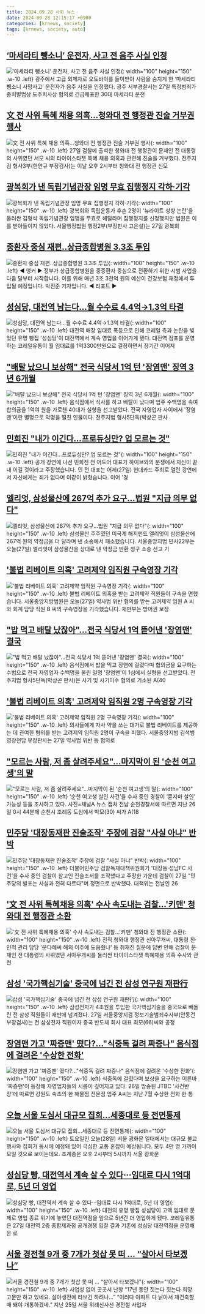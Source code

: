```yaml
---
title: 2024.09.28 사회 뉴스
date: 2024-09-28 12:15:17 +0900
categories: [krnews, society]
tags: [krnews, society, auto]
---
```

## [‘마세라티 뺑소니’ 운전자, 사고 전 음주 사실 인정](https://n.news.naver.com/mnews/article/005/0001727656)

![‘마세라티 뺑소니’ 운전자, 사고 전 음주 사실 인정](https://mimgnews.pstatic.net/image/origin/005/2024/09/27/1727656.jpg?type=nf220_150){: width="100" height="150" .w-10 .left}
광주에서 고급 외제차로 오토바이를 들이받아 사람을 숨지게 한 ‘마세라티 뺑소니 사망사고’ 운전자가 음주 사실을 인정했다. 광주 서부경찰서는 27일 특정범죄가중처벌법상 도주치사상 혐의로 긴급체포한 30대 마세라티 운전

## [文 전 사위 특혜 채용 의혹…청와대 전 행정관 진술 거부권 행사](https://n.news.naver.com/mnews/article/029/0002905217)

![文 전 사위 특혜 채용 의혹…청와대 전 행정관 진술 거부권 행사](https://mimgnews.pstatic.net/image/origin/029/2024/09/27/2905217.jpg?type=nf220_150){: width="100" height="150" .w-10 .left}
27일 검찰에 출석한 청와대 전 행정관이 문재인 전 대통령의 사위였던 서모 씨의 타이이스타젯 특혜 채용 의혹과 관련해 진술을 거부했다. 전주지검 형사3부(한연규 부장검사)는 이날 오후 2시부터 청와대 전 행정관 신모

## [광복회가 낸 독립기념관장 임명 무효 집행정지 각하·기각](https://n.news.naver.com/mnews/article/003/0012808770)

![광복회가 낸 독립기념관장 임명 무효 집행정지 각하·기각](https://mimgnews.pstatic.net/image/origin/003/2024/09/27/12808770.jpg?type=nf220_150){: width="100" height="150" .w-10 .left}
광복회와 독립운동가 후손 2명이 '뉴라이트 성향 논란'을 둘러싼 김형석 독립기념관장 임명을 무효로 해달라며 집행정지를 신청했지만 법원은 이를 받아들이지 않았다. 서울행정법원 행정2부(부장판사 고은설)는 27일 광복회

## [중환자 중심 재편‥상급종합병원 3.3조 투입](https://n.news.naver.com/mnews/article/214/0001376724)

![중환자 중심 재편‥상급종합병원 3.3조 투입](https://mimgnews.pstatic.net/image/origin/214/2024/09/27/1376724.jpg?type=nf220_150){: width="100" height="150" .w-10 .left}
◀ 앵커 ▶ 정부가 상급종합병원을 중증환자 중심으로 전환하기 위한 시범 사업을 다음 달부터 시작합니다. 이를 위해 매년 3조 3천억 원의 예산이 건강보험 재정에서 투입될 예정입니다. 박진준 기자입니다. ◀ 리포트 ▶

## [성심당, 대전역 남는다…월 수수료 4.4억→1.3억 타결](https://n.news.naver.com/mnews/article/277/0005477465)

![성심당, 대전역 남는다…월 수수료 4.4억→1.3억 타결](https://mimgnews.pstatic.net/image/origin/277/2024/09/27/5477465.jpg?type=nf220_150){: width="100" height="150" .w-10 .left}
대전역 매장 임대료 폭등으로 인해 코레일 측과 논란을 빚었던 유명 빵집 '성심당'이 대전역에서 계속 영업을 이어가게 됐다. 대전역 점포를 운영하는 코레일유통이 월 임대료를 1억3300만원으로 결정하면서 장기간 이어져

## ["배탈 났으니 보상해" 전국 식당서 1억 턴 '장염맨' 징역 3년 6개월](https://n.news.naver.com/mnews/article/469/0000825281)

!["배탈 났으니 보상해" 전국 식당서 1억 턴 '장염맨' 징역 3년 6개월](https://mimgnews.pstatic.net/image/origin/469/2024/09/28/825281.jpg?type=nf220_150){: width="100" height="150" .w-10 .left}
음식점에서 식사를 하고 배탈이 났다며 업주 수백명을 속여 합의금을 1억여 원을 가로챈 40대가 실형을 선고받았다. 전국 자영업자 사이에서 '장염맨'이란 별명으로 악명을 떨친 인물이다. 전주지법 형사5단독(박상곤 판사

## [민희진 "내가 이긴다...프로듀싱만? 업 모르는 것"](https://n.news.naver.com/mnews/article/052/0002092905)

![민희진 "내가 이긴다...프로듀싱만? 업 모르는 것"](https://mimgnews.pstatic.net/image/origin/052/2024/09/28/2092905.jpg?type=nf220_150){: width="100" height="150" .w-10 .left}
공개 강연에 나선 민희진 전 어도어 대표가 하이브와의 분쟁에서 자신이 끝내 이길 것이라고 주장했습니다. 민 전 대표는 어제(27일) 현대카드 주최로 열린 강연에서 자신에게는 죄가 없다며 이같이 밝혔습니다. 이어 '경

## [엘리엇, 삼성물산에 267억 추가 요구…법원 "지급 의무 없다"](https://n.news.naver.com/mnews/article/055/0001193321)

![엘리엇, 삼성물산에 267억 추가 요구…법원 "지급 의무 없다"](https://mimgnews.pstatic.net/image/origin/055/2024/09/27/1193321.jpg?type=nf220_150){: width="100" height="150" .w-10 .left}
삼성물산 주주였던 미국계 해지펀드 엘리엇이 삼성물산에 267억 원의 약정금을 더 달라며 낸 소송에서 패소했습니다. 서울중앙지법 민사22부는 오늘(27일) 엘리엇이 삼성물산을 상대로 낸 약정금 반환 청구 소송 선고 기

## ['불법 리베이트 의혹' 고려제약 임직원 구속영장 기각](https://n.news.naver.com/mnews/article/052/0002092884)

!['불법 리베이트 의혹' 고려제약 임직원 구속영장 기각](https://mimgnews.pstatic.net/image/origin/052/2024/09/27/2092884.jpg?type=nf220_150){: width="100" height="150" .w-10 .left}
불법 리베이트 의혹을 받는 고려제약 직원들이 구속을 면했습니다. 서울중앙지방법원은 오늘(27일) 약사법 위반 혐의를 받는 고려제약 임원 A 씨와 회계 담당 직원 B 씨의 구속영장을 기각했습니다. 재판부는 방어권 보장

## ["밥 먹고 배탈 났잖아"…전국 식당서 1억 뜯어낸 '장염맨' 결국](https://n.news.naver.com/mnews/article/011/0004397179)

!["밥 먹고 배탈 났잖아"…전국 식당서 1억 뜯어낸 '장염맨' 결국](https://mimgnews.pstatic.net/image/origin/011/2024/09/28/4397179.jpg?type=nf220_150){: width="100" height="150" .w-10 .left}
음식점에서 밥을 먹고 장염에 걸렸다며 합의금을 요구하는 수법으로 전국 자영업자 수백명을 울린 일명 '장염맨'이 1심에서 실형을 선고받았다. 전주지법 형사5단독(박상곤 판사)은 사기 및 사기미수 혐의로 기소된 A(40

## ['불법 리베이트 의혹' 고려제약 임직원 2명 구속영장 기각](https://n.news.naver.com/mnews/article/003/0012808976)

!['불법 리베이트 의혹' 고려제약 임직원 2명 구속영장 기각](https://mimgnews.pstatic.net/image/origin/003/2024/09/27/12808976.jpg?type=nf220_150){: width="100" height="150" .w-10 .left}
의사들에게 자사 약을 쓰는 대가로 불법 리베이트를 제공하는 데 관여한 혐의를 받는 고려제약 임직원 2명이 구속을 피했다. 서울중앙지법 김석범 영장전담 부장판사는 27일 약사법 위반 등 혐의로

## ["모르는 사람, 저 좀 살려주세요"...마지막이 된 '순천 여고생'의 말](https://n.news.naver.com/mnews/article/018/0005844912)

!["모르는 사람, 저 좀 살려주세요"...마지막이 된 '순천 여고생'의 말](https://mimgnews.pstatic.net/image/origin/018/2024/09/27/5844912.jpg?type=nf220_150){: width="100" height="150" .w-10 .left}
‘순천 여고생 살인 사건’을 수사 중인 경찰이 ‘묻지마 살인’ 가능성 등을 조사하고 있다. 사진=채널A 뉴스 캡처 전남 순천경찰서에 따르면 지난 26일 0시 44분께 순천시 조례동 도심에서 박모(30) 씨가 A(18

## [민주당 '대장동재판 진술조작' 주장에 검찰 "사실 아냐" 반박](https://n.news.naver.com/mnews/article/003/0012807895)

![민주당 '대장동재판 진술조작' 주장에 검찰 "사실 아냐" 반박](https://mimgnews.pstatic.net/image/origin/003/2024/09/27/12807895.jpg?type=nf220_150){: width="100" height="150" .w-10 .left}
더불어민주당 검찰독재대책위원회가 '대장동·성남FC 사건'을 수사 중인 검찰이 참고인 진술조서를 조작했다고 주장한 가운데 검찰이 27일 "민주당의 발표는 사실과 전혀 다르다"며 정면으로 반박했다. 대책위는 전날인 26

## ['文 전 사위 특혜채용 의혹' 수사 속도내는 검찰…'키맨' 청와대 전 행정관 소환](https://n.news.naver.com/mnews/article/586/0000087585)

!['文 전 사위 특혜채용 의혹' 수사 속도내는 검찰…'키맨' 청와대 전 행정관 소환](https://mimgnews.pstatic.net/image/origin/586/2024/09/27/87585.jpg?type=nf220_150){: width="100" height="150" .w-10 .left}
전직 청와대 행정관 신아무개씨, 대통령 친·인척 관리 담당 '문다혜씨 해외 이주에 도움줬나' 등 취재진 질문에 답변 안해 검찰이 문재인 전 대통령의 사위였던 서아무개씨를 둘러싼 타이이스타젯 특혜채용 의혹 수사와 관련

## [삼성 '국가핵심기술' 중국에 넘긴 전 삼성 연구원 재판行](https://n.news.naver.com/mnews/article/011/0004396995)

![삼성 '국가핵심기술' 중국에 넘긴 전 삼성 연구원 재판行](https://mimgnews.pstatic.net/image/origin/011/2024/09/27/4396995.jpg?type=nf220_150){: width="100" height="150" .w-10 .left}
삼성전자가 4조원을 투입한 국가핵심기술을 중국으로 빼돌린 전 삼성 직원들이 재판에 넘겨졌다. 27일 서울중앙지검 정보기술범죄수사부(안동건 부장검사)는 전 삼성전자 직원이자 중국 반도체 회사 대표 최모(66)씨와 공정

## [장염맨 가고 '짜증맨' 떴다?…"식중독 걸려 짜증나" 음식점에 걸려온 '수상한 전화'](https://n.news.naver.com/mnews/article/011/0004397111)

![장염맨 가고 '짜증맨' 떴다?…"식중독 걸려 짜증나" 음식점에 걸려온 '수상한 전화'](https://mimgnews.pstatic.net/image/origin/011/2024/09/27/4397111.jpg?type=nf220_150){: width="100" height="150" .w-10 .left}
식중독에 걸렸다며 보상을 요구하는 이른바 '짜증맨'이 등장해 자영업자들의 시름이 깊어지고 있다. 26일 방송된 JTBC '사건반장'에 따르면 강원도 속초의 한 해물찜 전문점 업주 A씨는 지난 7월 수상한 전화 한 통

## [오늘 서울 도심서 대규모 집회…세종대로 등 전면통제](https://n.news.naver.com/mnews/article/437/0000412155)

![오늘 서울 도심서 대규모 집회…세종대로 등 전면통제](https://mimgnews.pstatic.net/image/origin/437/2024/09/28/412155.jpg?type=nf220_150){: width="100" height="150" .w-10 .left}
토요일인 오늘(28일) 서울 광화문 일대에서는 대규모 불교 행사와 집회가 동시에 예정돼 있어 극심한 교통 혼잡이 예상됩니다. 모두 4만 명 가까이 모일 것으로 보이는데요. 조계종은 오후 2시부터 5시까지 서울 광화문

## [성심당 빵, 대전역서 계속 살 수 있다···임대료 다시 1억대로, 5년 더 영업](https://n.news.naver.com/mnews/article/032/0003323149)

![성심당 빵, 대전역서 계속 살 수 있다···임대료 다시 1억대로, 5년 더 영업](https://mimgnews.pstatic.net/image/origin/032/2024/09/27/3323149.jpg?type=nf220_150){: width="100" height="150" .w-10 .left}
대전의 유명 빵집 성심당이 고액 임대료 문제로 영업 종료 위기에 놓였던 대전역점을 앞으로 5년간 더 영업하게 됐다. 코레일유통은 27일 대전역 2층 종합제과점 공개경쟁 입찰 결과 기존에 성심당 대전역점을 운영해온 로

## [서울 경전철 9개 중 7개가 첫삽 못 떠 … “살아서 타보겠나”](https://n.news.naver.com/mnews/article/023/0003860812)

![서울 경전철 9개 중 7개가 첫삽 못 떠 … “살아서 타보겠나”](https://mimgnews.pstatic.net/image/origin/023/2024/09/27/3860812.jpg?type=nf220_150){: width="100" height="150" .w-10 .left}
사업성 없어 곳곳서 난항 “17년 동안 짓는다 짓는다 희망 고문만 하고 있네요. 살아생전에 타보긴 하려나...” “이러다 아파트 다 낡아서 재건축할 때 돼야 개통하겠네.” 지난 25일 서울 위례신사선 경전철 사업자

